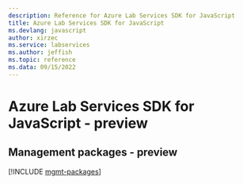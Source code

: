 ```yaml
---
description: Reference for Azure Lab Services SDK for JavaScript
title: Azure Lab Services SDK for JavaScript
ms.devlang: javascript
author: xirzec
ms.service: labservices
ms.author: jeffish
ms.topic: reference
ms.data: 09/15/2022
---
```

# Azure Lab Services SDK for JavaScript - preview

## Management packages - preview
[!INCLUDE [mgmt-packages](lab-services-mgmt-index.md)]